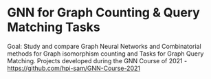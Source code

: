 # GNN for Graph Counting & Query Matching Tasks

Goal: Study and compare Graph Neural Networks and Combinatorial methods for Graph isomorphism counting and Tasks for Graph Query Matching.
Projects developed during the GNN Course of 2021 - https://github.com/hpi-sam/GNN-Course-2021


